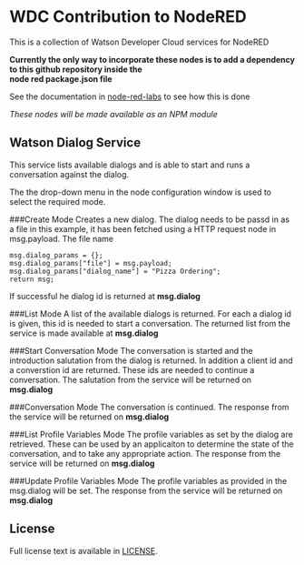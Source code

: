 # WDC Contribution to NodeRED
This is a collection of Watson Developer Cloud services for NodeRED


**Currently the only way to incorporate these nodes is to add a dependency to this github repository inside the  
node red package.json file**

See the documentation in [node-red-labs](https://github.com/watson-developer-cloud/node-red-labs) to see how this is done

*These nodes will be made available as an NPM module*


## Watson Dialog Service
This service lists available dialogs and is able to start and runs a conversation against the dialog. 

The the drop-down menu in the node configuration window is used to select the required mode.

###Create Mode
Creates a new dialog. The dialog needs to be passd in as a file in this example, it has been fetched using a HTTP request node in 
msg.payload. The file name 

```
msg.dialog_params = {};
msg.dialog_params["file"] = msg.payload;
msg.dialog_params["dialog_name"] = "Pizza Ordering";
return msg;
```

If successful he dialog id is returned at **msg.dialog**

###List Mode
A list of the available dialogs is returned. For each a dialog id is given, this id is needed to start a conversation.
The returned list from the service is made available at **msg.dialog**

###Start Conversation Mode
The conversation is started and the introduction salutation from the dialog is returned. 
In addition a client id and a converstion id are returned. These ids are needed to continue a conversation. 
The salutation from the service will be returned on **msg.dialog**

###Conversation Mode
The conversation is continued. The response from the service will be returned on **msg.dialog**
	
###List Profile Variables Mode
The profile variables as set by the dialog are retrieved. These can be used by an applicaiton to 
determine the state of the conversation, and to take any appropriate action.
 The response from the service will be returned on **msg.dialog**	

###Update Profile Variables Mode
The profile variables as provided in the msg.dialog will be set.
The response from the service will be returned on **msg.dialog**
 
	
## License
Full license text is available in [LICENSE](LICENSE).
